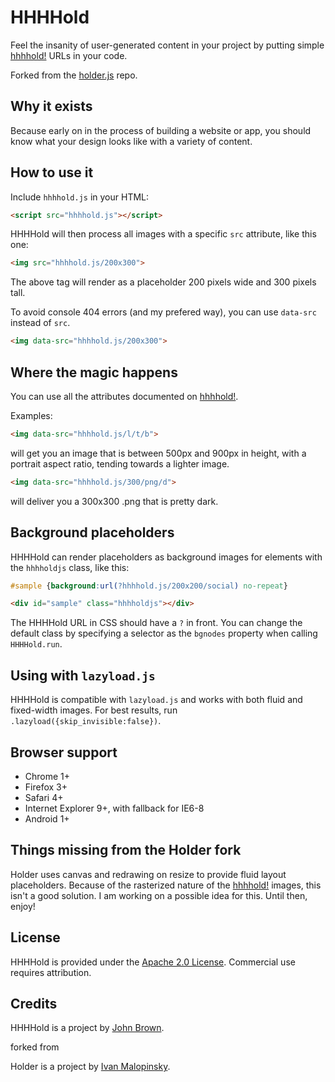 HHHHold
======

Feel the insanity of user-generated content in your project by putting simple [hhhhold!](http://hhhhold.com) URLs in your code.

Forked from the [holder.js](https://github.com/imsky/holder) repo.

Why it exists
-------------

Because early on in the process of building a website or app, you should know what your design looks like with a variety of content.

How to use it
-------------

Include ``hhhhold.js`` in your HTML:

```html
<script src="hhhhold.js"></script>
```

HHHHold will then process all images with a specific ``src`` attribute, like this one:

```html
<img src="hhhhold.js/200x300">
```

The above tag will render as a placeholder 200 pixels wide and 300 pixels tall.

To avoid console 404 errors (and my prefered way), you can use ``data-src`` instead of ``src``.

```html
<img data-src="hhhhold.js/200x300">
```

Where the magic happens
------------------

You can use all the attributes documented on [hhhhold!](http://hhhhold.com).

Examples:

```html
<img data-src="hhhhold.js/l/t/b">
```

will get you an image that is between 500px and 900px in height, with a portrait aspect ratio, tending towards a lighter image.

```html
<img data-src="hhhhold.js/300/png/d">
```

will deliver you a 300x300 .png that is pretty dark.

Background placeholders
-----------------------

HHHHold can render placeholders as background images for elements with the `hhhholdjs` class, like this:

```css
#sample {background:url(?hhhhold.js/200x200/social) no-repeat}
```

```html
<div id="sample" class="hhhholdjs"></div>
```

The HHHHold URL in CSS should have a `?` in front. You can change the default class by specifying a selector as the `bgnodes` property when calling `HHHHold.run`.


Using with ``lazyload.js``
--------------------------

HHHHold is compatible with ``lazyload.js`` and works with both fluid and fixed-width images. For best results, run `.lazyload({skip_invisible:false})`.

Browser support
---------------

* Chrome 1+
* Firefox 3+
* Safari 4+
* Internet Explorer 9+, with fallback for IE6-8
* Android 1+

Things missing from the Holder fork
-----------------------------------

Holder uses canvas and redrawing on resize to provide fluid layout placeholders. Because of the rasterized nature of the [hhhhold!](http://hhhhold.com) images, this isn't a good solution. I am working on a possible idea for this. Until then, enjoy!

License
-------

HHHHold is provided under the [Apache 2.0 License](http://www.apache.org/licenses/LICENSE-2.0). Commercial use requires attribution.

Credits
-------

HHHHold is a project by [John Brown](http://thisisjohnbrown.com).

forked from

Holder is a project by [Ivan Malopinsky](http://imsky.co).
